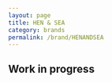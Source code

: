 ```yaml
---
layout: page
title: HEN & SEA
category: brands
permalink: /brand/HENANDSEA
---
```

## Work in progress
